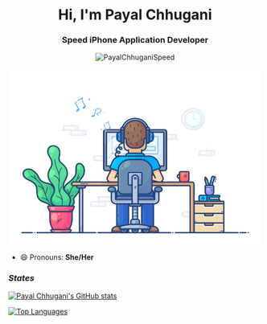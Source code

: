 <!-- Introduction Title -->
<h1 align="center">Hi, I'm Payal Chhugani</h1>
<!-- Introduction Subtitle -->
<h3 align="center">Speed iPhone Application Developer</h3>

<!-- Profile Views -->
<p align="center">
    <img src="https://gpvc.arturio.dev/PayalChhuganiSpeed" alt="PayalChhuganiSpeed" />
</p>

<!-- Developer GIF -->
<p align="center">
    <img src="graphics/developer.gif" alt="developer" width="500" height="350"/>
</p>


<!-- About Work and Profile -->
- 😄 Pronouns: **She/Her**

### **_States_**
[![Payal Chhugani's GitHub stats](https://github-readme-stats.vercel.app/api?username=PayalChhuganiSpeed&show_icons=true&include_all_commits=true&count_private=true&theme=radical)](https://github.com/PayalChhuganiSpeed/PayalChhuganiSpeed)

[![Top Languages](https://github-readme-stats.vercel.app/api/top-langs/?username=PayalChhuganiSpeed&langs_count=8)](https://github.com/PayalChhuganiSpeed/PayalChhuganiSpeed)
